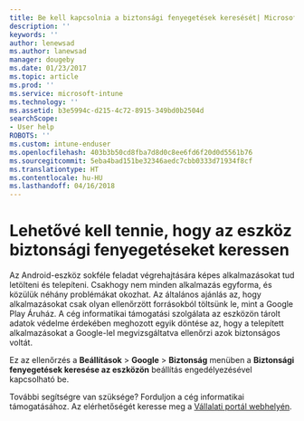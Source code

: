 ```yaml
---
title: Be kell kapcsolnia a biztonsági fenyegetések keresését| Microsoft Docs
description: ''
keywords: ''
author: lenewsad
ms.author: lanewsad
manager: dougeby
ms.date: 01/23/2017
ms.topic: article
ms.prod: ''
ms.service: microsoft-intune
ms.technology: ''
ms.assetid: b3e5994c-d215-4c72-8915-349bd0b2504d
searchScope:
- User help
ROBOTS: ''
ms.custom: intune-enduser
ms.openlocfilehash: 403b3b50cd8fba7d8d0c8ee6fd6f20d0d5561b76
ms.sourcegitcommit: 5eba4bad151be32346aedc7cbb0333d71934f8cf
ms.translationtype: HT
ms.contentlocale: hu-HU
ms.lasthandoff: 04/16/2018
---
```

# <a name="you-need-to-make-your-device-able-to-scan-for-security-threats"></a>Lehetővé kell tennie, hogy az eszköz biztonsági fenyegetéseket keressen

Az Android-eszköz sokféle feladat végrehajtására képes alkalmazásokat tud letölteni és telepíteni. Csakhogy nem minden alkalmazás egyforma, és közülük néhány problémákat okozhat. Az általános ajánlás az, hogy alkalmazásokat csak olyan ellenőrzött forrásokból töltsünk le, mint a Google Play Áruház. A cég informatikai támogatási szolgálata az eszközön tárolt adatok védelme érdekében meghozott egyik döntése az, hogy a telepített alkalmazásokat a Google-lel megvizsgáltatva ellenőrzi azok biztonságos voltát.

Ez az ellenőrzés a **Beállítások** > **Google** > **Biztonság** menüben a **Biztonsági fenyegetések keresése az eszközön** beállítás engedélyezésével kapcsolható be.

További segítségre van szüksége? Forduljon a cég informatikai támogatásához. Az elérhetőségét keresse meg a [Vállalati portál webhelyén](https://portal.manage.microsoft.com#HelpDeskDialog).
